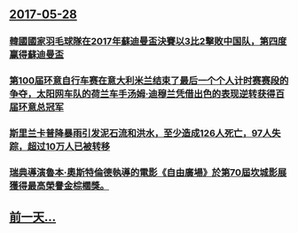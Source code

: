 ## [2017-05-28](/zh/news/2017/05/28/index.md)

### [韓國國家羽毛球隊在2017年蘇迪曼盃決賽以3比2擊敗中国队，第四度赢得蘇迪曼盃](/zh/news/2017/05/28/韓國國家羽毛球隊在2017年蘇迪曼盃決賽以3比2擊敗中国队-第四度赢得蘇迪曼盃.md)
### [第100届环意自行车赛在意大利米兰结束了最后一个个人计时赛赛段的争夺，太阳网车队的荷兰车手汤姆·迪穆兰凭借出色的表现逆转获得百届环意总冠军](/zh/news/2017/05/28/第100届环意自行车赛在意大利米兰结束了最后一个个人计时赛赛段的争夺-太阳网车队的荷兰车手汤姆-迪穆兰凭借出色的表现逆转.md)
### [斯里兰卡普降暴雨引发泥石流和洪水，至少造成126人死亡，97人失踪，超过10万人已被转移 ](/zh/news/2017/05/28/斯里兰卡普降暴雨引发泥石流和洪水-至少造成126人死亡-97人失踪-超过10万人已被转移.md)
### [瑞典導演魯本·奧斯特倫德執導的電影《自由廣場》於第70屆坎城影展獲得最高榮譽金棕櫚獎。 ](/zh/news/2017/05/28/瑞典導演魯本-奧斯特倫德執導的電影-自由廣場-於第70屆坎城影展獲得最高榮譽金棕櫚獎.md)
## [前一天...](/zh/news/2017/05/27/index.md)

